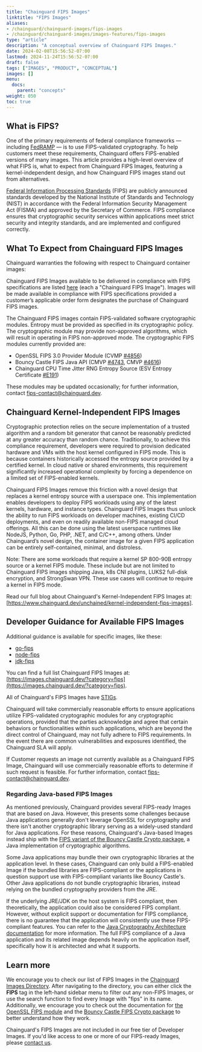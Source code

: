 ```yaml
---
title: "Chainguard FIPS Images"
linktitle: "FIPS Images"
aliases: 
- /chainguard/chainguard-images/fips-images
- /chainguard/chainguard-images/images-features/fips-images
type: "article"
description: "A conceptual overview of Chainguard FIPS Images."
date: 2024-02-08T15:56:52-07:00
lastmod: 2024-11-24T15:56:52-07:00
draft: false
tags: ["IMAGES", "PRODUCT", "CONCEPTUAL"]
images: []
menu:
  docs:
    parent: "concepts"
weight: 050
toc: true
---
```


## What is FIPS? 

One of the primary requirements of federal compliance frameworks — including [FedRAMP](https://www.fedramp.gov/program-basics/) — is to use FIPS-validated cryptography. To help customers meet these requirements, Chainguard offers FIPS-enabled versions of many images. This article provides a high-level overview of what FIPS is, what to expect from Chainguard FIPS Images, featuring a kernel-independent design, and how Chainguard FIPS images stand out from alternatives.

[Federal Information Processing Standards](https://www.nist.gov/itl/publications-0/federal-information-processing-standards-fips) (FIPS) are publicly announced standards developed by the National Institute of Standards and Technology (NIST) in accordance with the Federal Information Security Management Act (FISMA) and approved by the Secretary of Commerce. FIPS compliance ensures that cryptographic security services within applications meet strict security and integrity standards, and are implemented and configured correctly.

## What To Expect from Chainguard FIPS Images

‍Chainguard warranties the following with respect to Chainguard container images:

Chainguard FIPS Images available to be delivered in compliance with FIPS specifications are listed [here](https://images.chainguard.dev/?category=fips)  (each a "Chainguard FIPS Image"). Images will be made available in compliance with FIPS specifications provided a customer’s applicable order form designates the purchase of Chainguard FIPS images.

The Chainguard FIPS images contain FIPS-validated software cryptographic modules. Entropy must be provided as specified in its cryptographic policy. The cryptographic module may provide non-approved algorithms, which will result in operating in FIPS non-approved mode. The cryptographic FIPS modules currently provided are:

- OpenSSL FIPS 3.0 Provider Module (CVMP [#4856](https://csrc.nist.gov/projects/cryptographic-module-validation-program/certificate/4856))
- Bouncy Castle FIPS Java API (CMVP [#4743](https://csrc.nist.gov/projects/cryptographic-module-validation-program/certificate/4743), CMVP [#4616](https://csrc.nist.gov/projects/cryptographic-module-validation-program/certificate/4616))
- Chainguard CPU Time Jitter RNG Entropy Source (ESV Entropy Certificate [#E191](https://csrc.nist.gov/projects/cryptographic-module-validation-program/entropy-validations/certificate/191))

These modules may be updated occasionally; for further information, contact <fips-contact@chainguard.dev>.

## Chainguard Kernel-Independent FIPS Images

Cryptographic protection relies on the secure implementation of a trusted algorithm and a random bit generator that cannot be reasonably predicted at any greater accuracy than random chance. Traditionally, to achieve this compliance requirement, developers were required to provision dedicated hardware and VMs with the host kernel configured in FIPS mode. This is because containers historically accessed the entropy source provided by a certified kernel. In cloud native or shared environments, this requirement significantly increased operational complexity by forcing a dependence on a limited set of FIPS-enabled kernels. 

Chainguard FIPS Images remove this friction with a novel design that replaces a kernel entropy source with a userspace one. This implementation enables developers to deploy FIPS workloads using any of the latest kernels, hardware, and instance types. Chainguard FIPS Images thus unlock the ability to run FIPS workloads on developer machines, existing CI/CD deployments, and even on readily available non-FIPS managed cloud offerings. All this can be done using the latest userspace runtimes like NodeJS, Python, Go, PHP, .NET, and C/C++, among others. Under Chainguard’s novel design, the container image for a given FIPS application can be entirely self-contained, minimal, and distroless.

Note: There are some workloads that require a kernel SP 800-90B entropy source or a kernel FIPS module. These include but are not limited to Chainguard FIPS images shipping Java, k8s CNI plugins, LUKS2 full-disk encryption, and StrongSwan VPN. These use cases will continue to require a kernel in FIPS mode.

Read our full blog about Chainguard's Kernel-Independent FIPS Images at: [https://www.chainguard.dev/unchained/kernel-independent-fips-images].

## Developer Guidance for Available FIPS Images

Additional guidance is available for specific images, like these:

- [go-fips](https://images.chainguard.dev/directory/image/go-fips/overview)
- [node-fips](https://images.chainguard.dev/directory/image/node-fips/overview)
- [jdk-fips](https://images.chainguard.dev/directory/image/jdk-fips/overview)

You can find a full list Chainguard FIPS Images at: [https://images.chainguard.dev/?category=fips](https://images.chainguard.dev/?category=fips).

All of Chainguard's FIPS Images have [STIGs](/chainguard/chainguard-images/working-with-images/image-stigs/).

‍Chainguard will take commercially reasonable efforts to ensure applications utilize FIPS-validated cryptographic modules for any cryptographic operations, provided that the parties acknowledge and agree that certain behaviors or functionalities within such applications, which are beyond the direct control of Chainguard, may not fully adhere to FIPS requirements. In the event there are common vulnerabilities and exposures identified, the Chainguard SLA will apply.

‍If Customer requests an image not currently available as a Chainguard FIPS Image, Chainguard will use commercially reasonable efforts to determine if such request is feasible. For further information, contact <fips-contact@chainguard.dev>.

### Regarding Java-based FIPS Images
As mentioned previously, Chainguard provides several FIPS-ready Images that are based on Java. However, this presents some challenges because Java applications generally don't leverage OpenSSL for cryptography and there isn't another cryptographic library serving as a widely-used standard for Java applications. For these reasons, Chainguard's Java-based Images instead ship with the [FIPS variant of the Bouncy Castle Crypto package](https://www.bouncycastle.org/about/bouncy-castle-fips-faq/), a Java implementation of cryptographic algorithms. 

Some Java applications may bundle their own cryptographic libraries at the application level. In these cases, Chainguard can only build a FIPS-enabled Image if the bundled libraries are FIPS-compliant or the applications in question support use with FIPS-compliant variants like Bouncy Castle's. Other Java applications do not bundle cryptographic libraries, instead relying on the bundled cryptography providers from the JRE.

If the underlying JRE/JDK on the host system is FIPS compliant, then theoretically, the application could also be considered FIPS compliant. However, without explicit support or documentation for FIPS compliance, there is no guarantee that the application will consistently use these FIPS-compliant features. You can refer to the [Java Cryptography Architecture documentation](https://docs.oracle.com/en/java/javase/21/security/java-cryptography-architecture-jca-reference-guide.html#GUID-2BCFDD85-D533-4E6C-8CE9-29990DEB0190) for more information.
The full FIPS compliance of a Java application and its related image depends heavily on the application itself, specifically how it is architected and what it supports.

## Learn more

We encourage you to check our list of FIPS Images in the [Chainguard Images Directory](https://images.chainguard.dev/). After navigating to the directory, you can either click the **FIPS** tag in the left-hand sidebar menu to filter out any non-FIPS Images, or use the search function to find every Image with "fips" in its name. Additionally, we encourage you to check out the documentation for [the OpenSSL FIPS module](https://www.openssl.org/docs/manmaster/man7/fips_module.html) and the [Bouncy Castle FIPS Crypto package](https://www.bouncycastle.org/about/bouncy-castle-fips-faq/) to better understand how they work.

Chainguard's FIPS Images are not included in our free tier of Developer Images. If you'd like access to one or more of our FIPS-ready Images, please [contact us](https://www.chainguard.dev/contact?utm_source=docs).
